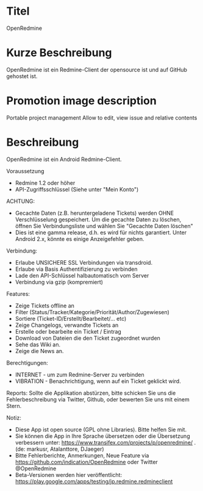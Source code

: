 Titel
===========
OpenRedmine

Kurze Beschreibung
===========
OpenRedmine ist ein Redmine-Client der opensource ist und auf GitHub gehostet ist.

Promotion image description
===========
Portable project management
Allow to edit, view issue and relative contents

Beschreibung
==========
OpenRedmine ist ein Android Redmine-Client.

Voraussetzung
* Redmine 1.2 oder höher
* API-Zugriffsschlüssel (Siehe unter "Mein Konto")

ACHTUNG:
* Gecachte Daten (z.B. heruntergeladene Tickets) werden OHNE Verschlüsselung gespeichert. Um die gecachte Daten zu löschen, öffnen Sie Verbindungsliste und wählen Sie "Gecachte Daten löschen" 
* Dies ist eine gamma release, d.h. es wird für nichts garantiert. Unter Android 2.x, könnte es einige Anzeigefehler geben.

Verbindung:
* Erlaube UNSICHERE SSL Verbindungen via transdroid.
* Erlaube via Basis Authentifizierung zu verbinden
* Lade den API-Schlüssel halbautomatisch vom Server
* Verbindung via gzip (kompremiert)

Features:
* Zeige Tickets offline an
* Filter (Status/Tracker/Kategorie/Priorität/Author/Zugewiesen)
* Sortiere (Ticket-ID/Erstellt/Bearbeitet/... etc)
* Zeige Changelogs, verwandte Tickets an
* Erstelle oder bearbeite ein Ticket / Eintrag
* Download von Dateien die den Ticket zugeordnet wurden
* Sehe das Wiki an.
* Zeige die News an.

Berechtigungen:
* INTERNET - um zum Redmine-Server zu verbinden
* VIBRATION - Benachrichtigung, wenn auf ein Ticket geklickt wird.

Reports:
Sollte die Applikation abstürzen, bitte schicken Sie uns die Fehlerbeschreibung via Twitter, Github, oder bewerten Sie uns mit einem Stern.

Notiz:
* Diese App ist open source (GPL ohne Libraries). Bitte helfen Sie mit.
* Sie können die App in Ihre Sprache übersetzen oder die Übersetzung verbessern unter: https://www.transifex.com/projects/p/openredmine/ . (de: markusr,  Atalanttore, DJaeger)
* Bitte Fehlerberichte, Anmerkungen, Neue Feature via https://github.com/indication/OpenRedmine oder Twitter @OpenRedmine
* Beta-Versionen werden hier veröffentlicht: https://play.google.com/apps/testing/jp.redmine.redmineclient